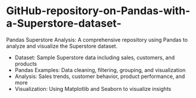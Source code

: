 # GitHub-repository-on-Pandas-with-a-Superstore-dataset-
Pandas Superstore Analysis: A comprehensive repository using Pandas to analyze and visualize the Superstore dataset.
- Dataset: Sample Superstore data including sales, customers, and products
- Pandas Examples: Data cleaning, filtering, grouping, and visualization
- Analysis: Sales trends, customer behavior, product performance, and more
- Visualization: Using Matplotlib and Seaborn to visualize insights

